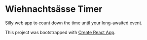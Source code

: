 # Wiehnachtsässe Timer

Silly web app to count down the time until your long-awaited event.

This project was bootstrapped with [Create React App](https://github.com/facebook/create-react-app).
